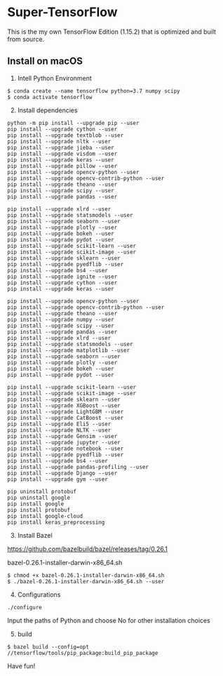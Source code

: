 # Super-TensorFlow

This is the my own TensorFlow Edition (1.15.2) that is optimized and built from source.

## Install on macOS

1. Intell Python Environment

```
$ conda create --name tensorflow python=3.7 numpy scipy
$ conda activate tensorflow
```

2. Install dependencies

```
python -m pip install --upgrade pip --user
pip install --upgrade cython --user
pip install --upgrade textblob --user
pip install --upgrade nltk --user
pip install --upgrade jieba --user
pip install --upgrade visdom --user
pip install --upgrade keras --user
pip install --upgrade pillow --user
pip install --upgrade opencv-python --user
pip install --upgrade opencv-contrib-python --user
pip install --upgrade theano --user
pip install --upgrade scipy --user
pip install --upgrade pandas --user

pip install --upgrade xlrd --user
pip install --upgrade statsmodels --user
pip install --upgrade seaborn --user
pip install --upgrade plotly --user
pip install --upgrade bokeh --user
pip install --upgrade pydot --user
pip install --upgrade scikit-learn --user
pip install --upgrade scikit-image --user
pip install --upgrade sklearn --user
pip install --upgrade pyedflib --user
pip install --upgrade bs4 --user
pip install --upgrade ignite --user
pip install --upgrade cython --user
pip install --upgrade keras --user

pip install --upgrade opencv-python --user
pip install --upgrade opencv-contrib-python --user
pip install --upgrade theano --user
pip install --upgrade numpy --user
pip install --upgrade scipy --user
pip install --upgrade pandas --user
pip install --upgrade xlrd --user
pip install --upgrade statsmodels --user
pip install --upgrade matplotlib --user
pip install --upgrade seaborn --user
pip install --upgrade plotly --user
pip install --upgrade bokeh --user
pip install --upgrade pydot --user

pip install --upgrade scikit-learn --user
pip install --upgrade scikit-image --user
pip install --upgrade sklearn --user
pip install --upgrade XGBoost --user
pip install --upgrade LightGBM --user
pip install --upgrade CatBoost --user
pip install --upgrade Eli5 --user
pip install --upgrade NLTK --user
pip install --upgrade Gensim --user
pip install --upgrade jupyter --user
pip install --upgrade notebook --user
pip install --upgrade pyedflib --user
pip install --upgrade bs4 --user
pip install --upgrade pandas-profiling --user
pip install --upgrade Django --user
pip install --upgrade gym --user

pip uninstall protobuf
pip uninstall google
pip install google
pip install protobuf
pip install google-cloud
pip install keras_preprocessing

```

3. Install Bazel

https://github.com/bazelbuild/bazel/releases/tag/0.26.1

bazel-0.26.1-installer-darwin-x86_64.sh

```
$ chmod +x bazel-0.26.1-installer-darwin-x86_64.sh
$ ./bazel-0.26.1-installer-darwin-x86_64.sh --user
```

4. Configurations

```
./configure
```

Input the paths of Python and choose No for other installation choices

5. build

```
$ bazel build --config=opt //tensorflow/tools/pip_package:build_pip_package
```

Have fun!
